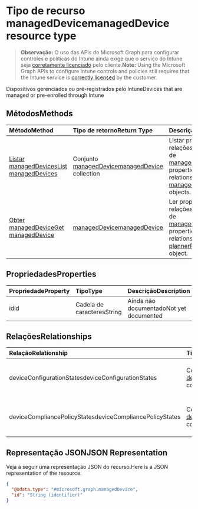 # <a name="manageddevice-resource-type"></a><span data-ttu-id="48e5f-101">Tipo de recurso managedDevice</span><span class="sxs-lookup"><span data-stu-id="48e5f-101">managedDevice resource type</span></span>

> <span data-ttu-id="48e5f-102">**Observação:** O uso das APIs do Microsoft Graph para configurar controles e políticas do Intune ainda exige que o serviço do Intune seja [corretamente licenciado](https://go.microsoft.com/fwlink/?linkid=839381) pelo cliente.</span><span class="sxs-lookup"><span data-stu-id="48e5f-102">**Note:** Using the Microsoft Graph APIs to configure Intune controls and policies still requires that the Intune service is [correctly licensed](https://go.microsoft.com/fwlink/?linkid=839381) by the customer.</span></span>

<span data-ttu-id="48e5f-103">Dispositivos gerenciados ou pré-registrados pelo Intune</span><span class="sxs-lookup"><span data-stu-id="48e5f-103">Devices that are managed or pre-enrolled through Intune</span></span>
## <a name="methods"></a><span data-ttu-id="48e5f-104">Métodos</span><span class="sxs-lookup"><span data-stu-id="48e5f-104">Methods</span></span>
|<span data-ttu-id="48e5f-105">Método</span><span class="sxs-lookup"><span data-stu-id="48e5f-105">Method</span></span>|<span data-ttu-id="48e5f-106">Tipo de retorno</span><span class="sxs-lookup"><span data-stu-id="48e5f-106">Return Type</span></span>|<span data-ttu-id="48e5f-107">Descrição</span><span class="sxs-lookup"><span data-stu-id="48e5f-107">Description</span></span>|
|:---|:---|:---|
|[<span data-ttu-id="48e5f-108">Listar managedDevices</span><span class="sxs-lookup"><span data-stu-id="48e5f-108">List managedDevices</span></span>](../api/intune_deviceconfig_manageddevice_list.md)|<span data-ttu-id="48e5f-109">Conjunto [managedDevice](../resources/intune_deviceconfig_manageddevice.md)</span><span class="sxs-lookup"><span data-stu-id="48e5f-109">[managedDevice](../resources/intune_deviceconfig_manageddevice.md) collection</span></span>|<span data-ttu-id="48e5f-110">Listar propriedades e relações de objetos de [managedDevice](../resources/intune_deviceconfig_manageddevice.md).</span><span class="sxs-lookup"><span data-stu-id="48e5f-110">List properties and relationships of the [managedDevice](../resources/intune_deviceconfig_manageddevice.md) objects.</span></span>|
|[<span data-ttu-id="48e5f-111">Obter managedDevice</span><span class="sxs-lookup"><span data-stu-id="48e5f-111">Get managedDevice</span></span>](../api/intune_deviceconfig_manageddevice_get.md)|[<span data-ttu-id="48e5f-112">managedDevice</span><span class="sxs-lookup"><span data-stu-id="48e5f-112">managedDevice</span></span>](../resources/intune_deviceconfig_manageddevice.md)|<span data-ttu-id="48e5f-113">Ler propriedades e relações de objetos de [managedDevice](../resources/intune_deviceconfig_manageddevice.md).</span><span class="sxs-lookup"><span data-stu-id="48e5f-113">Read properties and relationships of [plannerPlanDetails](../resources/intune_deviceconfig_manageddevice.md) object.</span></span>|

## <a name="properties"></a><span data-ttu-id="48e5f-114">Propriedades</span><span class="sxs-lookup"><span data-stu-id="48e5f-114">Properties</span></span>
|<span data-ttu-id="48e5f-115">Propriedade</span><span class="sxs-lookup"><span data-stu-id="48e5f-115">Property</span></span>|<span data-ttu-id="48e5f-116">Tipo</span><span class="sxs-lookup"><span data-stu-id="48e5f-116">Type</span></span>|<span data-ttu-id="48e5f-117">Descrição</span><span class="sxs-lookup"><span data-stu-id="48e5f-117">Description</span></span>|
|:---|:---|:---|
|<span data-ttu-id="48e5f-118">id</span><span class="sxs-lookup"><span data-stu-id="48e5f-118">id</span></span>|<span data-ttu-id="48e5f-119">Cadeia de caracteres</span><span class="sxs-lookup"><span data-stu-id="48e5f-119">String</span></span>|<span data-ttu-id="48e5f-120">Ainda não documentado</span><span class="sxs-lookup"><span data-stu-id="48e5f-120">Not yet documented</span></span>|

## <a name="relationships"></a><span data-ttu-id="48e5f-121">Relações</span><span class="sxs-lookup"><span data-stu-id="48e5f-121">Relationships</span></span>
|<span data-ttu-id="48e5f-122">Relação</span><span class="sxs-lookup"><span data-stu-id="48e5f-122">Relationship</span></span>|<span data-ttu-id="48e5f-123">Tipo</span><span class="sxs-lookup"><span data-stu-id="48e5f-123">Type</span></span>|<span data-ttu-id="48e5f-124">Descrição</span><span class="sxs-lookup"><span data-stu-id="48e5f-124">Description</span></span>|
|:---|:---|:---|
|<span data-ttu-id="48e5f-125">deviceConfigurationStates</span><span class="sxs-lookup"><span data-stu-id="48e5f-125">deviceConfigurationStates</span></span>|<span data-ttu-id="48e5f-126">Conjunto [deviceConfigurationState](../resources/intune_deviceconfig_deviceconfigurationstate.md)</span><span class="sxs-lookup"><span data-stu-id="48e5f-126">[deviceConfigurationState](../resources/intune_deviceconfig_deviceconfigurationstate.md) collection</span></span>|<span data-ttu-id="48e5f-127">Estados de configuração deste dispositivo.</span><span class="sxs-lookup"><span data-stu-id="48e5f-127">Device configuration states for this device.</span></span>|
|<span data-ttu-id="48e5f-128">deviceCompliancePolicyStates</span><span class="sxs-lookup"><span data-stu-id="48e5f-128">deviceCompliancePolicyStates</span></span>|<span data-ttu-id="48e5f-129">Conjunto [deviceCompliancePolicyState](../resources/intune_deviceconfig_devicecompliancepolicystate.md)</span><span class="sxs-lookup"><span data-stu-id="48e5f-129">[deviceCompliancePolicyState](../resources/intune_deviceconfig_devicecompliancepolicystate.md) collection</span></span>|<span data-ttu-id="48e5f-130">Estados de política de conformidade deste dispositivo.</span><span class="sxs-lookup"><span data-stu-id="48e5f-130">Device compliance policy states for this device.</span></span>|

## <a name="json-representation"></a><span data-ttu-id="48e5f-131">Representação JSON</span><span class="sxs-lookup"><span data-stu-id="48e5f-131">JSON Representation</span></span>
<span data-ttu-id="48e5f-132">Veja a seguir uma representação JSON do recurso.</span><span class="sxs-lookup"><span data-stu-id="48e5f-132">Here is a JSON representation of the resource.</span></span>
<!-- {
  "blockType": "resource",
  "keyProperty": "id",
  "@odata.type": "microsoft.graph.managedDevice"
}
-->
``` json
{
  "@odata.type": "#microsoft.graph.managedDevice",
  "id": "String (identifier)"
}
```



